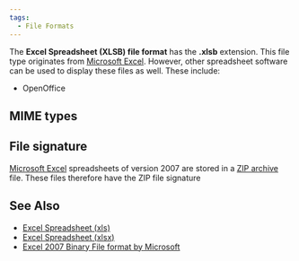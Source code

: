 ```yaml
---
tags:
  - File Formats
---
```

The **Excel Spreadsheet (XLSB) file format** has the **.xlsb** extension. This
file type originates from [Microsoft Excel](microsoft_excel.md). However, other
spreadsheet software can be used to display these files as well. These include:

* OpenOffice

## MIME types

## File signature

[Microsoft Excel](microsoft_excel.md) spreadsheets of version 2007 are stored
in a [ZIP archive](zip_archive.md) file. These files therefore have the ZIP
file signature

## See Also

* [Excel Spreadsheet (xls)](excel_spreadsheet_(xls).md)
* [Excel Spreadsheet (xlsx)](excel_spreadsheet_(xlsx).md)
* [Excel 2007 Binary File format by Microsoft](http://download.microsoft.com/download/0/B/E/0BE8BDD7-E5E8-422A-ABFD-4342ED7AD886/Excel2007BinaryFileFormat(xlsb)Specification.pdf)
